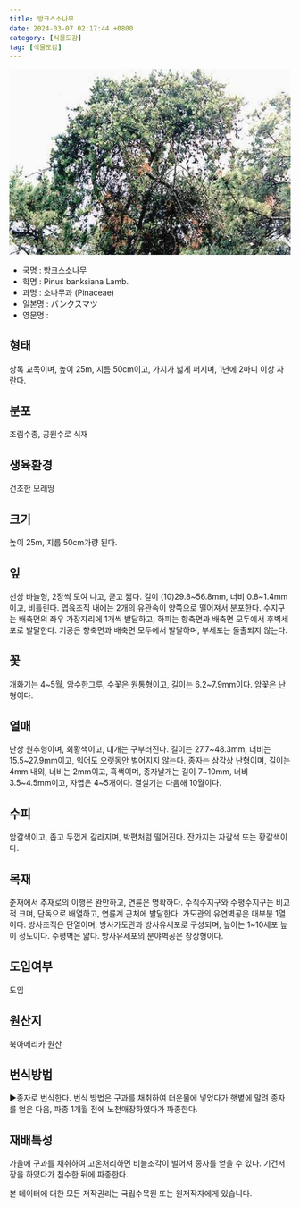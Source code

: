 ```yaml
---
title: 방크스소나무
date: 2024-03-07 02:17:44 +0800
category: [식물도감]
tag: [식물도감]
---
```




![방크스소나무](/assets/img/fileUpload/plants/basic/Pinaceae/Pinus/14989/14989_1_th2.jpg)
- 국명 : 방크스소나무
- 학명 : Pinus banksiana Lamb.
- 과명 : 소나무과 (Pinaceae)
- 일본명 : バンクスマツ
- 영문명 : 


## 형태
상록 교목이며, 높이 25m, 지름 50cm이고, 가지가 넓게 퍼지며, 1년에 2마디 이상 자란다.
## 분포
조림수종, 공원수로 식재
## 생육환경
건조한 모래땅
## 크기
높이 25m, 지름 50cm가량 된다.
## 잎
선상 바늘형, 2장씩 모여 나고, 굳고 짧다. 길이 (10)29.8~56.8mm, 너비 0.8~1.4mm이고, 비틀린다. 엽육조직 내에는 2개의 유관속이 양쪽으로 떨어져서 분포한다. 수지구는 배축면의 좌우 가장자리에 1개씩 발달하고, 하피는 향축면과 배축면 모두에서 후벽세포로 발달한다. 기공은 향축면과 배축면 모두에서 발달하며, 부세포는 돌출되지 않는다.
## 꽃
개화기는 4~5월, 암수한그루, 수꽃은 원통형이고, 길이는 6.2~7.9mm이다. 암꽃은 난형이다.

## 열매
난상 원추형이며, 회황색이고, 대개는 구부러진다. 길이는 27.7~48.3mm, 너비는 15.5~27.9mm이고, 익어도 오랫동안 벌어지지 않는다. 종자는 삼각상 난형이며, 길이는 4mm 내외, 너비는 2mm이고, 흑색이며, 종자날개는 길이 7~10mm, 너비 3.5~4.5mm이고, 자엽은 4~5개이다. 결실기는 다음해 10월이다.
## 수피
암갈색이고, 좁고 두껍게 갈라지며, 박편처럼 떨어진다. 잔가지는 자갈색 또는 황갈색이다.

## 목재
춘재에서 추재로의 이행은 완만하고, 연륜은 명확하다. 수직수지구와 수평수지구는 비교적 크며, 단독으로 배열하고, 연륜계 근처에 발달한다. 가도관의 유연벽공은 대부분 1열이다. 방사조직은 단열이며, 방사가도관과 방사유세포로 구성되며, 높이는 1~10세포 높이 정도이다. 수평벽은 얇다. 방사유세포의 분야벽공은 창상형이다.
## 도입여부
도입
## 원산지
북아메리카 원산
## 번식방법
▶종자로 번식한다. 번식 방법은 구과를 채취하여 더운물에 넣었다가 햇볕에 말려 종자를 얻은 다음, 파종 1개월 전에 노천매장하였다가 파종한다.
## 재배특성
가을에 구과를 채취하여 고온처리하면 비늘조각이 벌어져 종자를 얻을 수 있다. 
기건저장을 하였다가 침수한 뒤에 파종한다.






본 데이터에 대한 모든 저작권리는 국립수목원 또는 원저작자에게 있습니다.
